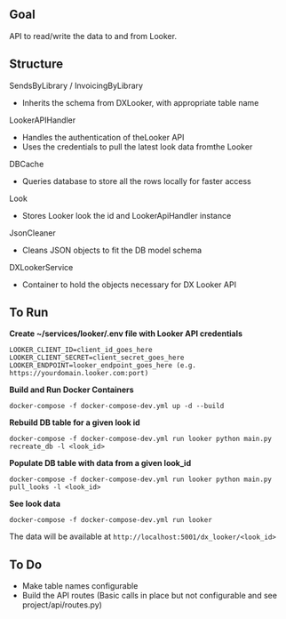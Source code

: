 **Goal**  
-
API to read/write the data to and from Looker.


**Structure**  
-

SendsByLibrary / InvoicingByLibrary
- Inherits the schema from DXLooker, with appropriate table name

LookerAPIHandler  
- Handles the authentication of theLooker API
- Uses the credentials to pull the latest look data fromthe  Looker 

DBCache
- Queries database to store all the rows locally for faster access

Look
- Stores Looker look the id and LookerApiHandler instance

JsonCleaner
- Cleans JSON objects to fit the DB model schema

DXLookerService
- Container to hold the objects necessary for DX Looker API

**To Run**  
- 
**Create ~/services/looker/.env file with Looker API credentials**
```
LOOKER_CLIENT_ID=client_id_goes_here
LOOKER_CLIENT_SECRET=client_secret_goes_here
LOOKER_ENDPOINT=looker_endpoint_goes_here (e.g. https://yourdomain.looker.com:port)
```

**Build and Run Docker Containers** 
```
docker-compose -f docker-compose-dev.yml up -d --build
```

**Rebuild DB table for a given look id**
```
docker-compose -f docker-compose-dev.yml run looker python main.py recreate_db -l <look_id>
```

**Populate DB table with data from a given look_id**  
```
docker-compose -f docker-compose-dev.yml run looker python main.py pull_looks -l <look_id>
```

**See look data**  
```
docker-compose -f docker-compose-dev.yml run looker
```
The data will be available at `http://localhost:5001/dx_looker/<look_id>`

**To Do**
-
- Make table names configurable
- Build the API routes (Basic calls in place but not configurable and see project/api/routes.py)
